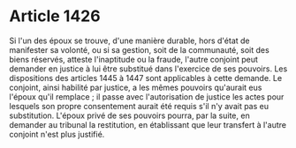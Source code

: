 # Article 1426

Si l'un des époux se trouve, d'une manière durable, hors d'état de manifester sa volonté, ou si sa gestion, soit de la communauté, soit des biens réservés, atteste l'inaptitude ou la fraude, l'autre conjoint peut demander en justice à lui être substitué dans l'exercice de ses pouvoirs. Les dispositions des articles 1445 à 1447 sont applicables à cette demande.   Le conjoint, ainsi habilité par justice, a les mêmes pouvoirs qu'aurait eus l'époux qu'il remplace ; il passe avec l'autorisation de justice les actes pour lesquels son propre consentement aurait été requis s'il n'y avait pas eu substitution.   L'époux privé de ses pouvoirs pourra, par la suite, en demander au tribunal la restitution, en établissant que leur transfert à l'autre conjoint n'est plus justifié.